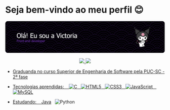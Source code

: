 # Seja bem-vindo ao meu perfil 😊

![Header](./apresentação.png)

<div align="center">
<a href="https://github.com/vllyxw">
<img height="180em" src="https://github-readme-stats.vercel.app/api?username=vllyxw&theme=midnight-purple&show_icons=true"/>
<img height="180em" src="https://github-readme-stats.vercel.app/api/top-langs/?username=vllyxw&theme=midnight-purple&layout=compact"/>
</div>



* Graduanda no curso Superior de Engenharia de Software pela PUC-SC - 2ª fase

* Tecnologias aprendidas:&nbsp;&nbsp;&nbsp;&nbsp;![C](https://img.shields.io/badge/c-%2300599C.svg?style=for-the-badge&logo=c&logoColor=white)&nbsp;&nbsp;&nbsp;![HTML5](https://img.shields.io/badge/html5-%23E34F26.svg?style=for-the-badge&logo=html5&logoColor=white)&nbsp;&nbsp;&nbsp;![CSS3](https://img.shields.io/badge/css3-%231572B6.svg?style=for-the-badge&logo=css3&logoColor=white)&nbsp;&nbsp;&nbsp;![JavaScript](https://img.shields.io/badge/javascript-%23323330.svg?style=for-the-badge&logo=javascript&logoColor=%23F7DF1E)&nbsp;&nbsp;&nbsp;![MySQL](https://img.shields.io/badge/mysql-%2300f.svg?style=for-the-badge&logo=mysql&logoColor=white)

* Estudando:&nbsp;&nbsp;&nbsp;&nbsp;[Java](https://img.shields.io/badge/java-%23ED8B00.svg?style=for-the-badge&logo=openjdk&logoColor=white)&nbsp;&nbsp;&nbsp;![Python](https://img.shields.io/badge/python-3670A0?style=for-the-badge&logo=python&logoColor=ffdd54)


 
